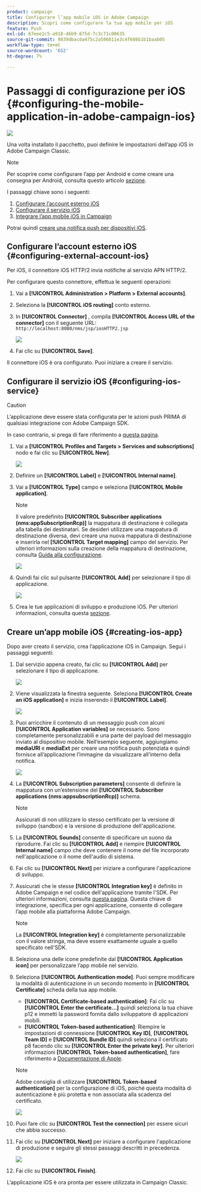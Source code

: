 ```yaml
---
product: campaign
title: Configurare l’app mobile iOS in Adobe Campaign
description: Scopri come configurare la tua app mobile per iOS
feature: Push
exl-id: 67eee1c5-a918-46b9-875d-7c3c71c00635
source-git-commit: 9839dbacda475c2a586811e3c4f686b1b1baab05
workflow-type: tm+mt
source-wordcount: '652'
ht-degree: 7%

---
```


# Passaggi di configurazione per iOS {#configuring-the-mobile-application-in-adobe-campaign-ios}

![](../../assets/common.svg)

Una volta installato il pacchetto, puoi definire le impostazioni dell’app iOS in Adobe Campaign Classic.

>[!NOTE]
>
>Per scoprire come configurare l’app per Android e come creare una consegna per Android, consulta questo articolo [sezione](configuring-the-mobile-application-android.md).

I passaggi chiave sono i seguenti:

1. [Configurare l’account esterno iOS](#configuring-external-account-ios)
1. [Configurare il servizio iOS](#configuring-ios-service)
1. [Integrare l’app mobile iOS in Campaign](#creating-ios-app)

Potrai quindi [creare una notifica push per dispositivi iOS](create-notifications-ios.md).


## Configurare l’account esterno iOS {#configuring-external-account-ios}

Per iOS, il connettore iOS HTTP/2 invia notifiche al servizio APN HTTP/2.

Per configurare questo connettore, effettua le seguenti operazioni:

1. Vai a **[!UICONTROL Administration > Platform > External accounts]**.
1. Seleziona la **[!UICONTROL iOS routing]** conto esterno.
1. In **[!UICONTROL Connector]** , compila **[!UICONTROL Access URL of the connector]** con il seguente URL: ```http://localhost:8080/nms/jsp/iosHTTP2.jsp```

   ![](assets/nmac_connectors.png)

1. Fai clic su **[!UICONTROL Save]**.

Il connettore iOS è ora configurato. Puoi iniziare a creare il servizio.

## Configurare il servizio iOS {#configuring-ios-service}

>[!CAUTION]
>
>L’applicazione deve essere stata configurata per le azioni push PRIMA di qualsiasi integrazione con Adobe Campaign SDK.
>
>In caso contrario, si prega di fare riferimento a [questa pagina](https://developer.apple.com/documentation/usernotifications).

1. Vai a **[!UICONTROL Profiles and Targets > Services and subscriptions]** nodo e fai clic su **[!UICONTROL New]**.

   ![](assets/nmac_service_1.png)

1. Definire un **[!UICONTROL Label]** e **[!UICONTROL Internal name]**.
1. Vai a **[!UICONTROL Type]** campo e seleziona **[!UICONTROL Mobile application]**.

   >[!NOTE]
   >
   >Il valore predefinito **[!UICONTROL Subscriber applications (nms:appSubscriptionRcp)]** la mappatura di destinazione è collegata alla tabella dei destinatari. Se desideri utilizzare una mappatura di destinazione diversa, devi creare una nuova mappatura di destinazione e inserirla nel **[!UICONTROL Target mapping]** campo del servizio. Per ulteriori informazioni sulla creazione della mappatura di destinazione, consulta [Guida alla configurazione](../../configuration/using/about-custom-recipient-table.md).

   ![](assets/nmac_ios.png)

1. Quindi fai clic sul pulsante **[!UICONTROL Add]** per selezionare il tipo di applicazione.

   ![](assets/nmac_service_2.png)

1. Crea le tue applicazioni di sviluppo e produzione iOS. Per ulteriori informazioni, consulta questa [sezione](configuring-the-mobile-application.md#creating-ios-app).

## Creare un’app mobile iOS {#creating-ios-app}

Dopo aver creato il servizio, crea l’applicazione iOS in Campaign. Segui i passaggi seguenti:

1. Dal servizio appena creato, fai clic su **[!UICONTROL Add]** per selezionare il tipo di applicazione.

   ![](assets/nmac_service_2.png)

1. Viene visualizzata la finestra seguente. Seleziona **[!UICONTROL Create an iOS application]** e inizia inserendo il **[!UICONTROL Label]**.

   ![](assets/nmac_ios_2.png)

1. Puoi arricchire il contenuto di un messaggio push con alcuni **[!UICONTROL Application variables]** se necessario. Sono completamente personalizzabili e una parte del payload del messaggio inviato al dispositivo mobile.
Nell’esempio seguente, aggiungiamo **mediaURl** e **mediaExt** per creare una notifica push potenziata e quindi fornisce all’applicazione l’immagine da visualizzare all’interno della notifica.

   ![](assets/nmac_ios_3.png)

1. La **[!UICONTROL Subscription parameters]** consente di definire la mappatura con un’estensione del **[!UICONTROL Subscriber applications (nms:appsubscriptionRcp)]** schema.

   >[!NOTE]
   >
   >Assicurati di non utilizzare lo stesso certificato per la versione di sviluppo (sandbox) e la versione di produzione dell&#39;applicazione.

1. La **[!UICONTROL Sounds]** consente di specificare un suono da riprodurre. Fai clic su **[!UICONTROL Add]** e riempire **[!UICONTROL Internal name]** campo che deve contenere il nome del file incorporato nell&#39;applicazione o il nome dell&#39;audio di sistema.

1. Fai clic su **[!UICONTROL Next]** per iniziare a configurare l&#39;applicazione di sviluppo.

1. Assicurati che le stesse **[!UICONTROL Integration key]** è definito in Adobe Campaign e nel codice dell&#39;applicazione tramite l&#39;SDK. Per ulteriori informazioni, consulta [questa pagina](integrating-campaign-sdk-into-the-mobile-application.md). Questa chiave di integrazione, specifica per ogni applicazione, consente di collegare l’app mobile alla piattaforma Adobe Campaign.

   >[!NOTE]
   >
   > La **[!UICONTROL Integration key]** è completamente personalizzabile con il valore stringa, ma deve essere esattamente uguale a quello specificato nell&#39;SDK.

1. Seleziona una delle icone predefinite dal **[!UICONTROL Application icon]** per personalizzare l’app mobile nel servizio.

1. Seleziona **[!UICONTROL Authentication mode]**. Puoi sempre modificare la modalità di autenticazione in un secondo momento in **[!UICONTROL Certificate]** scheda della tua app mobile.
   * **[!UICONTROL Certificate-based authentication]**: Fai clic su **[!UICONTROL Enter the certificate...]**  quindi seleziona la tua chiave p12 e immetti la password fornita dallo sviluppatore di applicazioni mobili.
   * **[!UICONTROL Token-based authentication]**: Riempire le impostazioni di connessione **[!UICONTROL Key ID]**, **[!UICONTROL Team ID]** e **[!UICONTROL Bundle ID]** quindi seleziona il certificato p8 facendo clic su **[!UICONTROL Enter the private key]**. Per ulteriori informazioni **[!UICONTROL Token-based authentication]**, fare riferimento a [Documentazione di Apple](https://developer.apple.com/documentation/usernotifications/setting_up_a_remote_notification_server/establishing_a_token-based_connection_to_apns).

   >[!NOTE]
   >
   > Adobe consiglia di utilizzare **[!UICONTROL Token-based authentication]** per la configurazione di iOS, poiché questa modalità di autenticazione è più protetta e non associata alla scadenza del certificato.

   ![](assets/nmac_ios_4.png)

1. Puoi fare clic su **[!UICONTROL Test the connection]** per essere sicuri che abbia successo.

1. Fai clic su **[!UICONTROL Next]** per iniziare a configurare l&#39;applicazione di produzione e seguire gli stessi passaggi descritti in precedenza.

   ![](assets/nmac_ios_5.png)

1. Fai clic su **[!UICONTROL Finish]**.

L’applicazione iOS è ora pronta per essere utilizzata in Campaign Classic.
